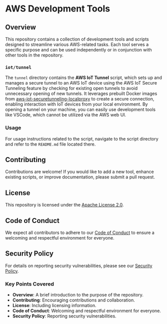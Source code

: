 # AWS Development Tools

## Overview

This repository contains a collection of development tools and scripts designed to streamline various AWS-related tasks. Each tool serves a specific purpose and can be used independently or in conjunction with other tools in the repository.

### `iot/tunnel`

The `tunnel` directory contains the **AWS IoT Tunnel** script, which sets up and manages a secure tunnel to an AWS IoT device using the AWS IoT Secure Tunneling feature by checking for existing open tunnels to avoid unnecessary opening of new tunnels. It leverages prebuilt Docker images from [aws-iot-securetunneling-localproxy](https://github.com/aws-samples/aws-iot-securetunneling-localproxy) to create a secure connection, enabling interaction with IoT devices from your local environment. By opening a tunnel on your machine, you can easily use development tools like VSCode, which cannot be utilized via the AWS web UI.

### Usage

For usage instructions related to the script, navigate to the script directory and refer to the `README.md` file located there.

## Contributing

Contributions are welcome! If you would like to add a new tool, enhance existing scripts, or improve documentation, please submit a pull request.

## License

This repository is licensed under the [Apache License 2.0](LICENSE).

## Code of Conduct

We expect all contributors to adhere to our [Code of Conduct](CODE_OF_CONDUCT.md) to ensure a welcoming and respectful environment for everyone.

## Security Policy

For details on reporting security vulnerabilities, please see our [Security Policy](SECURITY.md).

### Key Points Covered

- **Overview**: A brief introduction to the purpose of the repository.
- **Contributing**: Encouraging contributions and collaboration.
- **License**: Including licensing information.
- **Code of Conduct**: Welcoming and respectful environment for everyone.
- **Security Policy**: Reporting security vulnerabilities.
